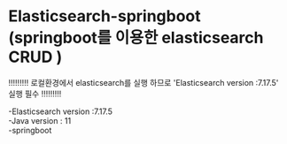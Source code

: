 # Elasticsearch-springboot  (springboot를 이용한 elasticsearch CRUD )  
  !!!!!!!!! 로컬환경에서 elasticsearch를 실행 하므로 'Elasticsearch version :7.17.5' 실행 필수 !!!!!!!!! 
  
  -Elasticsearch version :7.17.5  
  -Java version : 11  
  -springboot  
    
 
